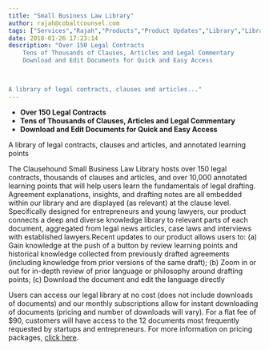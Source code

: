 ```yaml
---
title: "Small Business Law Library"
author: rajah@cobaltcounsel.com
tags: ["Services","Rajah","Products","Product Updates","Library","Library"]
date: 2018-01-26 17:23:14
description: "Over 150 Legal Contracts
 	Tens of Thousands of Clauses, Articles and Legal Commentary
 	Download and Edit Documents for Quick and Easy Access

 

A library of legal contracts, clauses and articles..."
---
```


- **Over 150 Legal Contracts**
- **Tens of Thousands of Clauses, Articles and Legal Commentary**
- **Download and Edit Documents for Quick and Easy Access**

 

A library of legal contracts, clauses and articles, and annotated learning points

 

The Clausehound Small Business Law Library hosts over 150 legal contracts, thousands of clauses and articles, and over 10,000 annotated learning points that will help users learn the fundamentals of legal drafting. Agreement explanations, insights, and drafting notes are all embedded within our library and are displayed (as relevant)  at the clause level. Specifically designed for entrepreneurs and young lawyers, our product connects a deep and diverse knowledge library to relevant parts of each document, aggregated from legal news articles, case laws and interviews with established lawyers.Recent updates to our product allows users to: (a) Gain knowledge at the push of a button by review learning points and historical knowledge collected from previously drafted agreements (including knowledge from prior versions of the same draft); (b) Zoom in or out for in-depth review of prior language or philosophy around drafting points; (c) Download the document and edit the language directly

 

 

Users can access our legal library at no cost (does not include downloads of documents) and our monthly subscriptions allow for instant downloading of documents (pricing and number of downloads will vary). For a flat fee of $90, customers will have access to the 12 documents most frequently requested by startups and entrepreneurs. For more information on pricing packages, [click here](https://clausehound.com/pricing/).